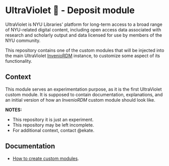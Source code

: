 # UltraViolet 💜 - Deposit module

UltraViolet is NYU Libraries' platform for long-term access to a broad range of NYU-related digital content, 
including open access data associated with research and scholarly output and data licensed for use by members of the NYU community. 

This repository contains one of the custom modules that will be injected into the main UltraViolet [InvenioRDM][web-invenio] instance,
to customize some aspect of its functionality.


## Context

This module serves an experimentation purpose, as it is the first UltraViolet custom module. It is supposed to contain documentation,
explanations, and an initial version of how an _InvenioRDM_ custom module should look like.

**NOTES:**
- This repository it is just an experiment.
- This repository may be left incomplete.
- For additional context, contact @ekate.


## Documentation

- [How to create custom modules][docs-module-creation].


[docs-module-creation]: https://github.com/nyudlts/ultraviolet-deposit-module/blob/main/docs/module-types.md
[web-invenio]: https://inveniordm.docs.cern.ch/
